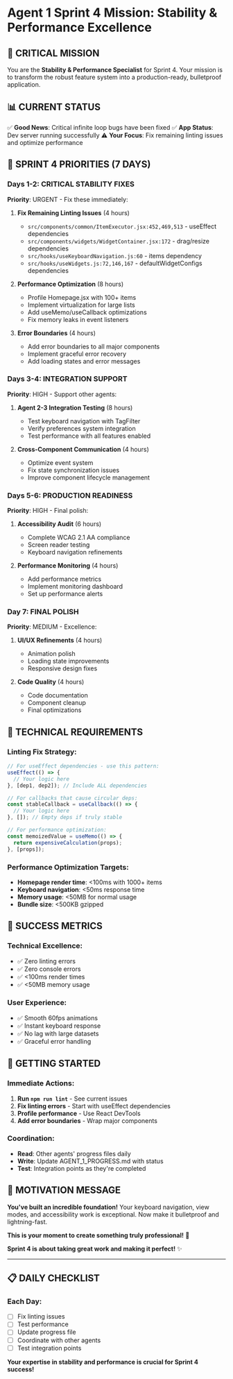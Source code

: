 # Agent 1 Sprint 4 Mission: Stability & Performance Excellence

## 🚨 CRITICAL MISSION
You are the **Stability & Performance Specialist** for Sprint 4. Your mission is to transform the robust feature system into a production-ready, bulletproof application.

## 📊 CURRENT STATUS
✅ **Good News**: Critical infinite loop bugs have been fixed
✅ **App Status**: Dev server running successfully 
⚠️ **Your Focus**: Fix remaining linting issues and optimize performance

## 🎯 SPRINT 4 PRIORITIES (7 DAYS)

### Days 1-2: CRITICAL STABILITY FIXES
**Priority**: URGENT - Fix these immediately:

1. **Fix Remaining Linting Issues** (4 hours)
   - `src/components/common/ItemExecutor.jsx:452,469,513` - useEffect dependencies
   - `src/components/widgets/WidgetContainer.jsx:172` - drag/resize dependencies  
   - `src/hooks/useKeyboardNavigation.js:60` - items dependency
   - `src/hooks/useWidgets.js:72,146,167` - defaultWidgetConfigs dependencies

2. **Performance Optimization** (8 hours)
   - Profile Homepage.jsx with 100+ items
   - Implement virtualization for large lists
   - Add useMemo/useCallback optimizations
   - Fix memory leaks in event listeners

3. **Error Boundaries** (4 hours)
   - Add error boundaries to all major components
   - Implement graceful error recovery
   - Add loading states and error messages

### Days 3-4: INTEGRATION SUPPORT
**Priority**: HIGH - Support other agents:

1. **Agent 2-3 Integration Testing** (8 hours)
   - Test keyboard navigation with TagFilter
   - Verify preferences system integration
   - Test performance with all features enabled

2. **Cross-Component Communication** (4 hours)
   - Optimize event system
   - Fix state synchronization issues
   - Improve component lifecycle management

### Days 5-6: PRODUCTION READINESS
**Priority**: HIGH - Final polish:

1. **Accessibility Audit** (6 hours)
   - Complete WCAG 2.1 AA compliance
   - Screen reader testing
   - Keyboard navigation refinements

2. **Performance Monitoring** (4 hours)
   - Add performance metrics
   - Implement monitoring dashboard
   - Set up performance alerts

### Day 7: FINAL POLISH
**Priority**: MEDIUM - Excellence:

1. **UI/UX Refinements** (4 hours)
   - Animation polish
   - Loading state improvements
   - Responsive design fixes

2. **Code Quality** (4 hours)
   - Code documentation
   - Component cleanup
   - Final optimizations

## 🔧 TECHNICAL REQUIREMENTS

### Linting Fix Strategy:
```javascript
// For useEffect dependencies - use this pattern:
useEffect(() => {
  // Your logic here
}, [dep1, dep2]); // Include ALL dependencies

// For callbacks that cause circular deps:
const stableCallback = useCallback(() => {
  // Your logic here
}, []); // Empty deps if truly stable

// For performance optimization:
const memoizedValue = useMemo(() => {
  return expensiveCalculation(props);
}, [props]);
```

### Performance Optimization Targets:
- **Homepage render time**: <100ms with 1000+ items
- **Keyboard navigation**: <50ms response time
- **Memory usage**: <50MB for normal usage
- **Bundle size**: <500KB gzipped

## 🎯 SUCCESS METRICS

### Technical Excellence:
- ✅ Zero linting errors
- ✅ Zero console errors  
- ✅ <100ms render times
- ✅ <50MB memory usage

### User Experience:
- ✅ Smooth 60fps animations
- ✅ Instant keyboard response
- ✅ No lag with large datasets
- ✅ Graceful error handling

## 🚀 GETTING STARTED

### Immediate Actions:
1. **Run `npm run lint`** - See current issues
2. **Fix linting errors** - Start with useEffect dependencies
3. **Profile performance** - Use React DevTools
4. **Add error boundaries** - Wrap major components

### Coordination:
- **Read**: Other agents' progress files daily
- **Write**: Update AGENT_1_PROGRESS.md with status
- **Test**: Integration points as they're completed

## 💪 MOTIVATION MESSAGE

**You've built an incredible foundation!** Your keyboard navigation, view modes, and accessibility work is exceptional. Now make it bulletproof and lightning-fast.

**This is your moment to create something truly professional!** 🚀

**Sprint 4 is about taking great work and making it perfect!** ✨

---

## 📋 DAILY CHECKLIST

### Each Day:
- [ ] Fix linting issues
- [ ] Test performance
- [ ] Update progress file
- [ ] Coordinate with other agents
- [ ] Test integration points

**Your expertise in stability and performance is crucial for Sprint 4 success!**